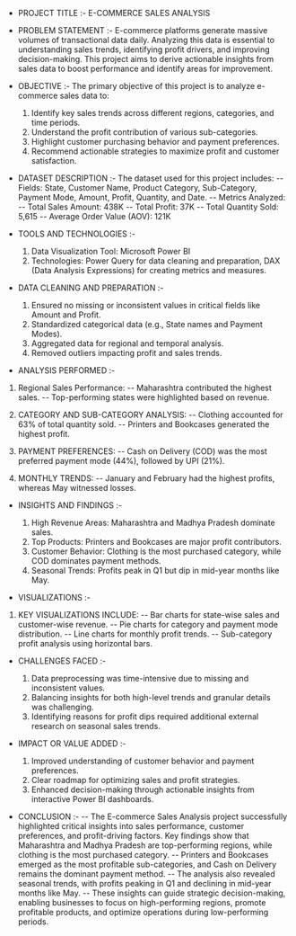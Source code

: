 - PROJECT TITLE :-
  E-COMMERCE SALES ANALYSIS    


- PROBLEM STATEMENT :-
  E-commerce platforms generate massive volumes of transactional data daily. Analyzing this data is essential to understanding sales trends, identifying profit drivers, and    improving decision-making. This project aims to derive actionable insights from sales data to boost performance and identify areas for improvement.


- OBJECTIVE :-
  The primary objective of this project is to analyze e-commerce sales data to:
    1) Identify key sales trends across different regions, categories, and time periods.
    2) Understand the profit contribution of various sub-categories.
    3) Highlight customer purchasing behavior and payment preferences.
    4) Recommend actionable strategies to maximize profit and customer satisfaction.


- DATASET DESCRIPTION :-
  The dataset used for this project includes:
    -- Fields: State, Customer Name, Product Category, Sub-Category, Payment Mode, Amount, Profit, Quantity, and Date.
    -- Metrics Analyzed:
    -- Total Sales Amount: 438K
    -- Total Profit: 37K
    -- Total Quantity Sold: 5,615
    -- Average Order Value (AOV): 121K
  

- TOOLS AND TECHNOLOGIES :-
  1) Data Visualization Tool: Microsoft Power BI
  2) Technologies: Power Query for data cleaning and preparation, DAX (Data Analysis Expressions) for creating metrics and measures.


- DATA CLEANING AND PREPARATION :-
  1) Ensured no missing or inconsistent values in critical fields like Amount and Profit.
  2) Standardized categorical data (e.g., State names and Payment Modes).
  3) Aggregated data for regional and temporal analysis.
  4) Removed outliers impacting profit and sales trends.


- ANALYSIS PERFORMED :-
 
1) Regional Sales Performance:
  -- Maharashtra contributed the highest sales.
  -- Top-performing states were highlighted based on revenue.

2) CATEGORY AND SUB-CATEGORY ANALYSIS:
  -- Clothing accounted for 63% of total quantity sold.
  -- Printers and Bookcases generated the highest profit.

3) PAYMENT PREFERENCES:
  -- Cash on Delivery (COD) was the most preferred payment mode (44%), followed by UPI (21%).

4) MONTHLY TRENDS:
  -- January and February had the highest profits, whereas May witnessed losses.

   
- INSIGHTS AND FINDINGS :-
  1) High Revenue Areas: Maharashtra and Madhya Pradesh dominate sales.
  2) Top Products: Printers and Bookcases are major profit contributors.
  3) Customer Behavior: Clothing is the most purchased category, while COD dominates payment methods.
  4) Seasonal Trends: Profits peak in Q1 but dip in mid-year months like May.


- VISUALIZATIONS :-
  
1) KEY VISUALIZATIONS INCLUDE:
  -- Bar charts for state-wise sales and customer-wise revenue.
  -- Pie charts for category and payment mode distribution.
  -- Line charts for monthly profit trends.
  -- Sub-category profit analysis using horizontal bars.

   
- CHALLENGES FACED :-
  1) Data preprocessing was time-intensive due to missing and inconsistent values.
  2) Balancing insights for both high-level trends and granular details was challenging.
  3) Identifying reasons for profit dips required additional external research on seasonal sales trends.

   
- IMPACT OR VALUE ADDED :-
  1) Improved understanding of customer behavior and payment preferences.
  2) Clear roadmap for optimizing sales and profit strategies.
  3) Enhanced decision-making through actionable insights from interactive Power BI dashboards.


- CONCLUSION :-
  -- The E-commerce Sales Analysis project successfully highlighted critical insights into sales performance, customer preferences, and profit-driving factors. Key findings 
     show that Maharashtra and Madhya Pradesh are top-performing regions, while clothing is the most purchased category.
  -- Printers and Bookcases emerged as the most profitable sub-categories, and Cash on Delivery remains the dominant payment method.
  -- The analysis also revealed seasonal trends, with profits peaking in Q1 and declining in mid-year months like May.
  -- These insights can guide strategic decision-making, enabling businesses to focus on high-performing regions, promote profitable products, and optimize operations during 
     low-performing periods.
